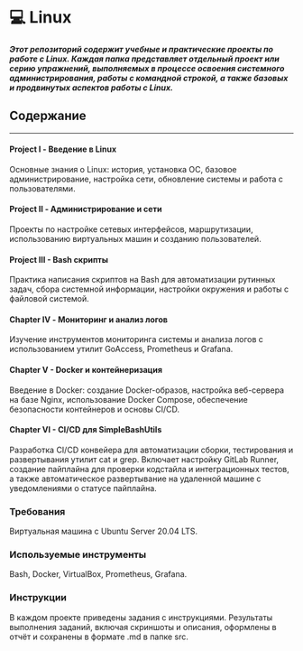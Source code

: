 # 💻 Linux

##### Этот репозиторий содержит учебные и практические проекты по работе с Linux. Каждая папка представляет отдельный проект или серию упражнений, выполняемых в процессе освоения системного администрирования, работы с командной строкой, а также базовых и продвинутых аспектов работы с Linux.


## Содержание

---
#### Project I - Введение в Linux
Основные знания о Linux: история, установка ОС, базовое администрирование, настройка сети, обновление системы и работа с пользователями.

#### Project II - Администрирование и сети
Проекты по настройке сетевых интерфейсов, маршрутизации, использованию виртуальных машин и созданию пользователей.

#### Project III - Bash скрипты
Практика написания скриптов на Bash для автоматизации рутинных задач, сбора системной информации, настройки окружения и работы с файловой системой.

#### Chapter IV - Мониторинг и анализ логов
Изучение инструментов мониторинга системы и анализа логов с использованием утилит GoAccess, Prometheus и Grafana.

#### Chapter V - Docker и контейнеризация
Введение в Docker: создание Docker-образов, настройка веб-сервера на базе Nginx, использование Docker Compose, обеспечение безопасности контейнеров и основы CI/CD.

#### Chapter VI - CI/CD для SimpleBashUtils
Разработка CI/CD конвейера для автоматизации сборки, тестирования и развертывания утилит cat и grep. Включает настройку GitLab Runner, создание пайплайна для проверки кодстайла и интеграционных тестов, а также автоматическое развертывание на удаленной машине с уведомлениями о статусе пайплайна.

### Требования


Виртуальная машина с Ubuntu Server 20.04 LTS.

### Используемые инструменты


Bash, Docker, VirtualBox, Prometheus, Grafana.

### Инструкции

В каждом проекте приведены задания с инструкциями. Результаты выполнения заданий, включая скриншоты и описания, оформлены в отчёт и сохранены в формате .md в папке src.
